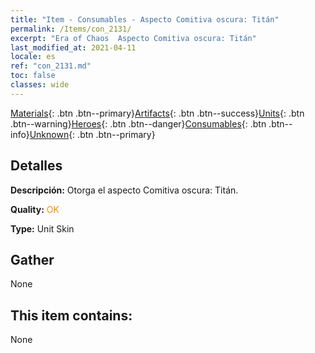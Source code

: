```yaml
---
title: "Item - Consumables - Aspecto Comitiva oscura: Titán"
permalink: /Items/con_2131/
excerpt: "Era of Chaos  Aspecto Comitiva oscura: Titán"
last_modified_at: 2021-04-11
locale: es
ref: "con_2131.md"
toc: false
classes: wide
---
```

 [Materials](/es/Items/){: .btn .btn--primary}[Artifacts](/es/Items/Artifacts/){: .btn .btn--success}[Units](/es/Items/Units/){: .btn .btn--warning}[Heroes](/es/Items/Heroes/){: .btn .btn--danger}[Consumables](/es/Items/Consumables/){: .btn .btn--info}[Unknown](/es/Items/Unknown/){: .btn .btn--primary}

## Detalles
 **Descripción:** Otorga el aspecto Comitiva oscura: Titán.

 **Quality:** <span style="color: #FF8C00">OK</span>

 **Type:** Unit Skin

## Gather

  None

## This item contains:

  None

